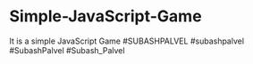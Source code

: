 # Simple-JavaScript-Game
It is a simple JavaScript Game
#SUBASHPALVEL #subashpalvel #SubashPalvel #Subash_Palvel
